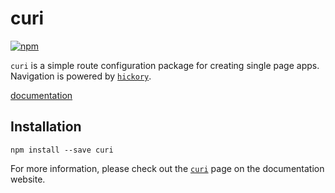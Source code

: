 # curi

[![npm][badge]][npm-link]

[badge]: https://img.shields.io/npm/v/curi.svg
[npm-link]: https://npmjs.com/package/curi

`curi` is a simple route configuration package for creating single page apps. Navigation is powered by [`hickory`](https://github.com/pshrmn/hickory).

[documentation](./docs)

## Installation

```
npm install --save curi
```

For more information, please check out the [`curi`](https://curi.js.org/packages/curi) page on the documentation website.
